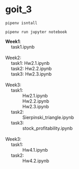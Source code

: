 # goit_3
```
pipenv isntall
```
```
pipenv run jupyter notebook
````


**Week1**: \
&emsp; task1.ipynb\
  \
Week2: \
&emsp; task1: Hw2.1.ipynb \
&emsp; task2: Hw2.2.ipynb \
&emsp; task3: Hw2.3.ipynb \
\
Week3:\
&emsp; task1: \
&emsp; &emsp;  &emsp; Hw2.1.ipynb \
&emsp; &emsp;  &emsp; Hw2.2.ipynb \
&emsp; &emsp; &emsp; Hw2.3.ipynb \
&emsp; task2: \
&emsp; &emsp;  &emsp; Sierpinski_triangle.ipynb \
&emsp; task3: \
&emsp; &emsp;  &emsp; stock_profitability.ipynb\
\
Week3:\
&emsp; task1: \
&emsp; &emsp;  &emsp; Hw4.1.ipynb \
&emsp; task2: \
&emsp; &emsp;  &emsp; Hw4.2.ipynb 
